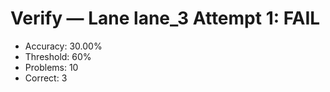 # Verify — Lane lane_3 Attempt 1: FAIL

- Accuracy: 30.00%
- Threshold: 60%
- Problems: 10
- Correct: 3